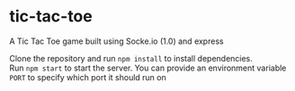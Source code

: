 tic-tac-toe
===========

A Tic Tac Toe game built using Socke.io (1.0) and express

Clone the repository and run ```npm install``` to install dependencies.  
Run ```npm start``` to start the server. You can provide an environment variable ```PORT``` to specify which port it should run on
